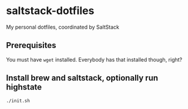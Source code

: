 # saltstack-dotfiles
My personal dotfiles, coordinated by SaltStack

## Prerequisites
You must have `wget` installed. Everybody has that installed though, right?

## Install brew and saltstack, optionally run highstate
```
./init.sh
```

